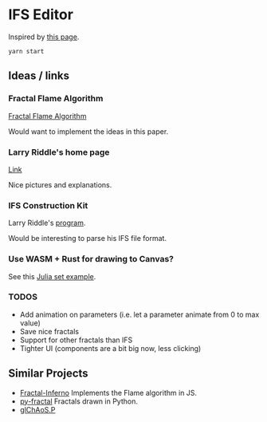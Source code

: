 # IFS Editor

Inspired by [this page](http://paulbourke.net/fractals/ifs/).

```
yarn start
```

## Ideas / links

### Fractal Flame Algorithm

[Fractal Flame Algorithm](https://flam3.com/flame_draves.pdf)

Would want to implement the ideas in this paper. 

### Larry Riddle's home page

[Link](https://larryriddle.agnesscott.org/ifs/ifs.htm)

Nice pictures and explanations.

### IFS Construction Kit

Larry Riddle's [program](https://larryriddle.agnesscott.org/ifskit/gallery/gallery.htm).

Would be interesting to parse his IFS file format.

### Use WASM + Rust for drawing to Canvas?

See this [Julia set example](https://rustwasm.github.io/wasm-bindgen/examples/julia.html).

### TODOS

 - Add animation on parameters (i.e. let a parameter animate from 0 to max value)
 - Save nice fractals
 - Support for other fractals than IFS
 - Tighter UI (components are a bit big now, less clicking)

## Similar Projects

 - [Fractal-Inferno](https://github.com/tariqksoliman/Fractal-Inferno) Implements the Flame algorithm in JS.
 - [py-fractal](https://github.com/pysrc/fractal) Fractals drawn in Python.
 - [glChAoS.P](https://github.com/BrutPitt/glChAoS.P "C++ project/app or generating many types of fractals")
